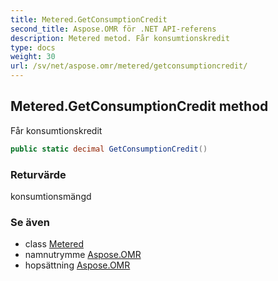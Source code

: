 ```yaml
---
title: Metered.GetConsumptionCredit
second_title: Aspose.OMR för .NET API-referens
description: Metered metod. Får konsumtionskredit
type: docs
weight: 30
url: /sv/net/aspose.omr/metered/getconsumptioncredit/
---
```

## Metered.GetConsumptionCredit method

Får konsumtionskredit

```csharp
public static decimal GetConsumptionCredit()
```

### Returvärde

konsumtionsmängd

### Se även

* class [Metered](../)
* namnutrymme [Aspose.OMR](../../metered/)
* hopsättning [Aspose.OMR](../../../)


